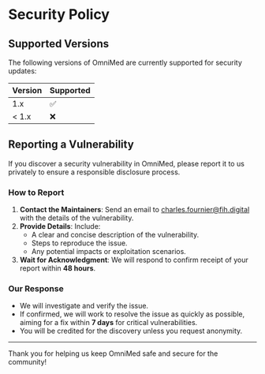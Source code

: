 # Security Policy

## Supported Versions

The following versions of OmniMed are currently supported for security updates:

| Version   | Supported          |
|-----------|--------------------|
| 1.x       | :white_check_mark: |
| < 1.x     | :x:                |

## Reporting a Vulnerability

If you discover a security vulnerability in OmniMed, please report it to us privately to ensure a responsible disclosure process. 

### How to Report

1. **Contact the Maintainers**: Send an email to [charles.fournier@fih.digital](mailto:charles.fournier@fih.digital) with the details of the vulnerability.
2. **Provide Details**: Include:
   - A clear and concise description of the vulnerability.
   - Steps to reproduce the issue.
   - Any potential impacts or exploitation scenarios.
3. **Wait for Acknowledgment**: We will respond to confirm receipt of your report within **48 hours**.

### Our Response

- We will investigate and verify the issue.
- If confirmed, we will work to resolve the issue as quickly as possible, aiming for a fix within **7 days** for critical vulnerabilities.
- You will be credited for the discovery unless you request anonymity.

---

Thank you for helping us keep OmniMed safe and secure for the community!